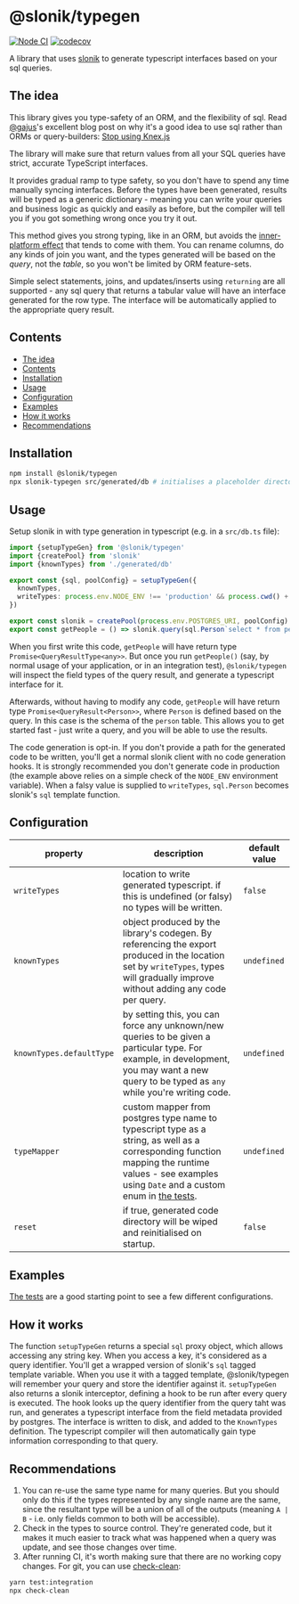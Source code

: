 # @slonik/typegen

[![Node CI](https://github.com/mmkal/slonik-tools/workflows/CI/badge.svg)](https://github.com/mmkal/slonik-tools/actions?query=workflow%3ACI)
[![codecov](https://codecov.io/gh/mmkal/slonik-tools/branch/master/graph/badge.svg)](https://codecov.io/gh/mmkal/slonik-tools)

A library that uses [slonik](https://npmjs.com/package/slonik) to generate typescript interfaces based on your sql queries.

## The idea

This library gives you type-safety of an ORM, and the flexibility of sql. Read [@gajus](https://github.com/gajus)'s excellent blog post on why it's a good idea to use sql rather than ORMs or query-builders: [Stop using Knex.js](https://medium.com/@gajus/bf410349856c)

The library will make sure that return values from all your SQL queries have strict, accurate TypeScript interfaces.

It provides gradual ramp to type safety, so you don't have to spend any time manually syncing interfaces. Before the types have been generated, results will be typed as a generic dictionary - meaning you can write your queries and business logic as quickly and easily as before, but the compiler will tell you if you got something wrong once you try it out.

This method gives you strong typing, like in an ORM, but avoids the [inner-platform effect](https://en.wikipedia.org/wiki/Inner-platform_effect) that tends to come with them. You can rename columns, do any kinds of join you want, and the types generated will be based on the _query_, not the _table_, so you won't be limited by ORM feature-sets.

Simple select statements, joins, and updates/inserts using `returning` are all supported - any sql query that returns a tabular value will have an interface generated for the row type. The interface will be automatically applied to the appropriate query result.

## Contents

<!-- codegen:start {preset: markdownTOC, sort: package.name, minDepth: 2} -->
- [The idea](#the-idea)
- [Contents](#contents)
- [Installation](#installation)
- [Usage](#usage)
- [Configuration](#configuration)
- [Examples](#examples)
- [How it works](#how-it-works)
- [Recommendations](#recommendations)
<!-- codegen:end -->

## Installation

```bash
npm install @slonik/typegen
npx slonik-typegen src/generated/db # initialises a placeholder directory for generated types
```

## Usage

Setup slonik in with type generation in typescript (e.g. in a `src/db.ts` file):

```typescript
import {setupTypeGen} from '@slonik/typegen'
import {createPool} from 'slonik'
import {knownTypes} from './generated/db'

export const {sql, poolConfig} = setupTypeGen({
  knownTypes,
  writeTypes: process.env.NODE_ENV !== 'production' && process.cwd() + '/src/generated/db',
})

export const slonik = createPool(process.env.POSTGRES_URI, poolConfig)
export const getPeople = () => slonik.query(sql.Person`select * from person limit 2`)
```

When you first write this code, `getPeople` will have return type `Promise<QueryResultType<any>>`.
But once you run `getPeople()` (say, by normal usage of your application, or in an integration test), `@slonik/typegen` will inspect the field types of the query result, and generate a typescript interface for it.

Afterwards, without having to modify any code, `getPeople` will have return type `Promise<QueryResult<Person>>`, where `Person` is defined based on the query. In this case is the schema of the `person` table. This allows you to get started fast - just write a query, and you will be able to use the results.

The code generation is opt-in. If you don't provide a path for the generated code to be written, you'll get a normal slonik client with no code generation hooks. It is strongly recommended you don't generate code in production (the example above relies on a simple check of the `NODE_ENV` environment variable). When a falsy value is supplied to `writeTypes`, `sql.Person` becomes slonik's `sql` template function.

## Configuration

| property | description | default value |
|--------|------------|-------------|
| `writeTypes` | location to write generated typescript. if this is undefined (or falsy) no types will be written. | `false` |
| `knownTypes` | object produced by the library's codegen. By referencing the export produced in the location set by `writeTypes`, types will gradually improve without adding any code per query. | `undefined` |
| `knownTypes.defaultType` | by setting this, you can force any unknown/new queries to be given a particular type. For example, in development, you may want a new query to be typed as `any` while you're writing code. | `undefined` |
| `typeMapper` | custom mapper from postgres type name to typescript type as a string, as well as a corresponding function mapping the runtime values - see examples using `Date` and a custom enum in [the tests](https://github.com/mmkal/slonik-tools/blob/master/packages/typegen/test/index.test.ts). | `undefined` |
| `reset` | if true, generated code directory will be wiped and reinitialised on startup. | `false` |

## Examples

[The tests](https://github.com/mmkal/slonik-tools/blob/master/packages/typegen/test/index.test.ts) are a good starting point to see a few different configurations.

## How it works

The function `setupTypeGen` returns a special `sql` proxy object, which allows accessing any string key. When you access a key, it's considered as a query identifier. You'll get a wrapped version of slonik's `sql` tagged template variable. When you use it with a tagged template, @slonik/typegen will remember your query and store the identifier against it. `setupTypeGen` also returns a slonik interceptor, defining a hook to be run after every query is executed. The hook looks up the query identifier from the query taht was run, and generates a typescript interface from the field metadata provided by postgres. The interface is written to disk, and added to the `KnownTypes` definition. The typescript compiler will then automatically gain type information corresponding to that query.

## Recommendations

1. You can re-use the same type name for many queries. But you should only do this if the types represented by any single name are the same, since the resultant type will be a union of all of the outputs (meaning `A | B` - i.e. only fields common to both will be accessible).
1. Check in the types to source control. They're generated code, but it makes it much easier to track what was happened when a query was update, and see those changes over time.
1. After running CI, it's worth making sure that there are no working copy changes. For git, you can use [check-clean](https://npmjs.com/package/check-clean):

```sh
yarn test:integration
npx check-clean
```
